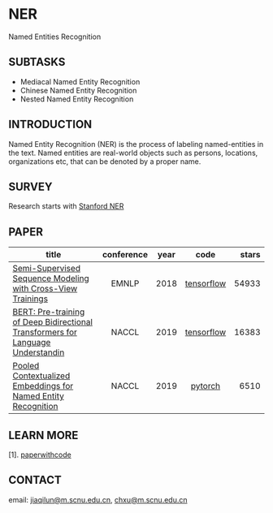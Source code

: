 # NER
Named Entities Recognition

## SUBTASKS
* Mediacal Named Entity Recognition
* Chinese Named Entity Recognition
* Nested Named Entity Recognition


## INTRODUCTION
Named Entity Recognition (NER) is the process of labeling named-entities in the text. Named entities are real-world objects such as persons, locations, organizations etc, that can be denoted by a proper name.

## SURVEY
Research starts with [Stanford NER](https://nlp.stanford.edu/software/CRF-NER.html)

## PAPER
| **title**        | **conference**           | **year**  | **code** |  **stars** |
| ------------- |:-------------:| :-----: | :-----: | -----: |
| [Semi-Supervised Sequence Modeling with Cross-View Trainings](https://arxiv.org/pdf/1809.08370v1.pdf) | EMNLP | 2018 | [tensorflow](https://github.com/tensorflow/models) | 54933 |
| [BERT: Pre-training of Deep Bidirectional Transformers for Language Understandin](https://arxiv.org/pdf/1810.04805v2.pdf) | NACCL | 2019 | [tensorflow](https://github.com/google-research/bert) | 16383 |
| [Pooled Contextualized Embeddings for Named Entity Recognition](https://www.aclweb.org/anthology/N19-1078) | NACCL | 2019 | [pytorch](https://github.com/zalandoresearch/flair) | 6510 |

## LEARN MORE
[1]. [paperwithcode](https://paperswithcode.com/task/named-entity-recognition-ner)

## CONTACT
email: <jiaqilun@m.scnu.edu.cn>, <chxu@m.scnu.edu.cn>



